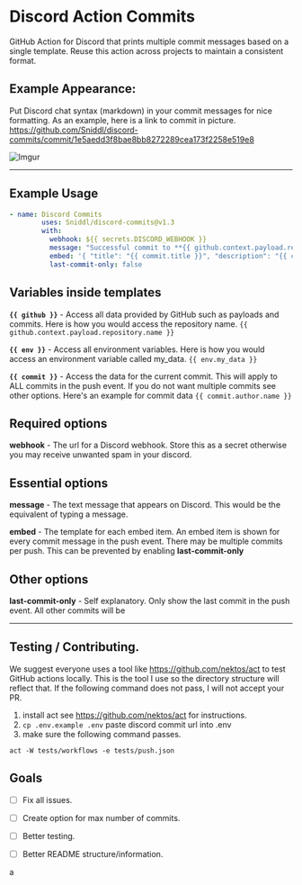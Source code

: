 # Discord Action Commits

GitHub Action for Discord that prints multiple commit messages based on a single template. Reuse this action across projects to maintain a consistent format.

## Example Appearance:

Put Discord chat syntax (markdown) in your commit messages for nice formatting. As an example, here is a link to commit in picture. https://github.com/Sniddl/discord-commits/commit/1e5aedd3f8bae8bb8272289cea173f2258e519e8

![Imgur](https://imgur.com/YvLWWGL.jpg)

<hr/>

## Example Usage

```yaml
- name: Discord Commits
        uses: Sniddl/discord-commits@v1.3
        with:
          webhook: ${{ secrets.DISCORD_WEBHOOK }}
          message: "Successful commit to **{{ github.context.payload.repository.owner.name }}/{{ github.context.payload.repository.name}}**.\nDiff: {{ github.context.payload.compare }}"
          embed: '{ "title": "{{ commit.title }}", "description": "{{ commit.description }}", "url": "{{ commit.url }}", "author": { "name": "{{ commit.author.name }} ({{ commit.author.username }})", "icon_url": "https://avatars.io/gravatar/{{ commit.author.email }}"} }'
          last-commit-only: false
```

## Variables inside templates

**`{{ github }}`** - Access all data provided by GitHub such as payloads and commits. Here is how you would access the repository name. `{{ github.context.payload.repository.name }}`

**`{{ env }}`** - Access all environment variables. Here is how you would access an environment variable called my_data. `{{ env.my_data }}`

**`{{ commit }}`** - Access the data for the current commit. This will apply to ALL commits in the push event. If you do not want multiple commits see other options. Here's an example for commit data `{{ commit.author.name }}`

## Required options

**webhook** - The url for a Discord webhook. Store this as a secret otherwise you may receive unwanted spam in your discord.

## Essential options

**message** - The text message that appears on Discord. This would be the equivalent of typing a message.

**embed** - The template for each embed item. An embed item is shown for every commit message in the push event. There may be multiple commits per push. This can be prevented by enabling **last-commit-only**

## Other options

**last-commit-only** - Self explanatory. Only show the last commit in the push event. All other commits will be

---

## Testing / Contributing.

We suggest everyone uses a tool like https://github.com/nektos/act to test GitHub actions locally. This is the tool I use so the directory structure will reflect that. If the following command does not pass, I will not accept your PR.

1. install act see https://github.com/nektos/act for instructions.
1. `cp .env.example .env` paste discord commit url into .env
1. make sure the following command passes.

```
act -W tests/workflows -e tests/push.json
```

## Goals

- [ ] Fix all issues.
- [ ] Create option for max number of commits.
- [ ] Better testing.
- [ ] Better README structure/information.




a
